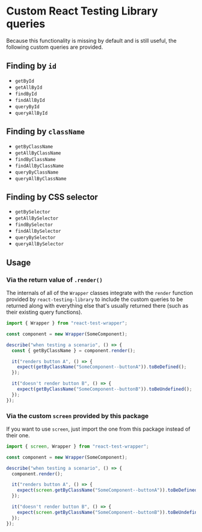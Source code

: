 Custom React Testing Library queries
====================================

Because this functionality is missing by default and is still useful, the following custom queries
are provided.

## Finding by `id`
- `getById`
- `getAllById`
- `findById`
- `findAllById`
- `queryById`
- `queryAllById`

## Finding by `className`
- `getByClassName`
- `getAllByClassName`
- `findByClassName`
- `findAllByClassName`
- `queryByClassName`
- `queryAllByClassName`

## Finding by CSS selector
- `getBySelector`
- `getAllBySelector`
- `findBySelector`
- `findAllBySelector`
- `queryBySelector`
- `queryAllBySelector`


## Usage
### Via the return value of `.render()`
The internals of all of the `Wrapper` classes integrate with the `render` function provided by
`react-testing-library` to include the custom queries to be returned along with everything else that's
usually returned there (such as their existing query functions).
```typescript
import { Wrapper } from "react-test-wrapper";

const component = new Wrapper(SomeComponent);

describe("when testing a scenario", () => {
  const { getByClassName } = component.render();

  it("renders button A", () => {
    expect(getByClassName("SomeComponent--buttonA")).toBeDefined();
  });

  it("doesn't render button B", () => {
    expect(getByClassName("SomeComponent--buttonB")).toBeUndefined();
  });
});
```

### Via the custom `screen` provided by this package
If you want to use `screen`, just import the one from this package instead of their one.

```typescript
import { screen, Wrapper } from "react-test-wrapper";

const component = new Wrapper(SomeComponent);

describe("when testing a scenario", () => {
  component.render();

  it("renders button A", () => {
    expect(screen.getByClassName("SomeComponent--buttonA")).toBeDefined();
  });

  it("doesn't render button B", () => {
    expect(screen.getByClassName("SomeComponent--buttonB")).toBeUndefined();
  });
});
```
